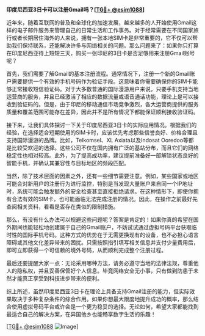 **印度尼西亚3日卡可以注册Gmail吗？[[TG💪+ @esim1088](https://t.me/s/esim1088)]**

近年来，随着互联网的普及和全球化的加速发展，越来越多的人开始使用Gmail这样的电子邮件服务来管理自己的日常生活和工作事务。对于经常需要在不同国家旅行或者长期居住海外的人来说，拥有一张本地SIM卡是非常重要的，它不仅可以帮助我们保持联系，还能解决许多与网络相关的问题。那么问题来了：如果你只打算在印度尼西亚待上短短三天，购买一张印尼的3日卡是否足够用来注册Gmail账号呢？

首先，我们需要了解Gmail的基本注册流程。通常情况下，注册一个新的Gmail账户需要提供一个有效的手机号码作为验证手段。这意味着你需要确保你的SIM卡能够正常接收短信验证码。对于大多数普通的国际漫游用户来说，只要手机支持当地运营商的服务，并且已经激活了相应的数据流量或语音通话功能，理论上是可以接收到验证码的。但是，由于印尼的移动通信市场竞争激烈，各大运营商提供的服务质量和覆盖范围可能存在差异，因此并不是所有情况下都能保证顺利接收验证码。

接下来，让我们具体探讨一下关于印度尼西亚3日卡的实际应用情况。根据我们的经验，在选择适合短期使用的SIM卡时，应该优先考虑那些信誉良好、价格合理且支持国际漫游的品牌。比如，Telkomsel、XL Axiata以及Indosat Ooredoo等都是比较受欢迎的选择。这些公司不仅在国内拥有广泛的基站分布，而且它们的网络稳定性也相对较高。此外，为了提高成功率，建议提前准备好一部解锁状态良好的智能手机，并确认其兼容性与目标地区的频段匹配。

当然，除了技术层面的因素之外，还有一些细节需要注意。例如，某些国家或地区可能会对新用户的注册行为进行监控，特别是当发现大量账户来自同一个IP地址时，系统可能会触发额外的安全检查甚至直接拒绝请求。在这种情形下，即使你拥有合法有效的SIM卡，也可能面临无法完成注册的情况。因此，在操作之前最好先查阅相关资料，看看是否存在类似的限制措施。

那么，有没有什么办法可以规避这些问题呢？答案是肯定的！如果你真的希望在国外期间也能轻松地创建属于自己的Gmail账户，不妨试试通过虚拟号码平台获取临时性的国际手机号码。这种方式的优势在于无需更换现有的设备，也不必担心语言障碍或其他文化差异带来的困扰。只需按照指引填写相关信息并支付少量费用后，即可立即获得一个可信赖的境外号码，从而顺利完成整个注册过程。

最后还要提醒大家一点：无论采用哪种方法，请务必遵守当地的法律法规，尊重他人的隐私权，并且妥善保管好个人信息。毕竟网络安全无小事，只有做到防患于未然才能真正享受到科技进步带来的便利。

综上所述，虽然印度尼西亚3日卡在理论上具备支持Gmail注册的能力，但实际效果取决于多种复杂条件的综合作用。如果你想最大限度地提升成功的概率，那么结合使用虚拟号码平台或许会是一个更为稳妥的选择。无论如何，希望大家都能找到最适合自己的解决方案，在异国他乡也能畅享数字生活的乐趣！

[[TG💪+ @esim1088](https://t.me/s/esim1088) ![Image](https://i.postimg.cc/4NQfJmqS/Snipaste-2025-05-13-00-14-12.png)]
